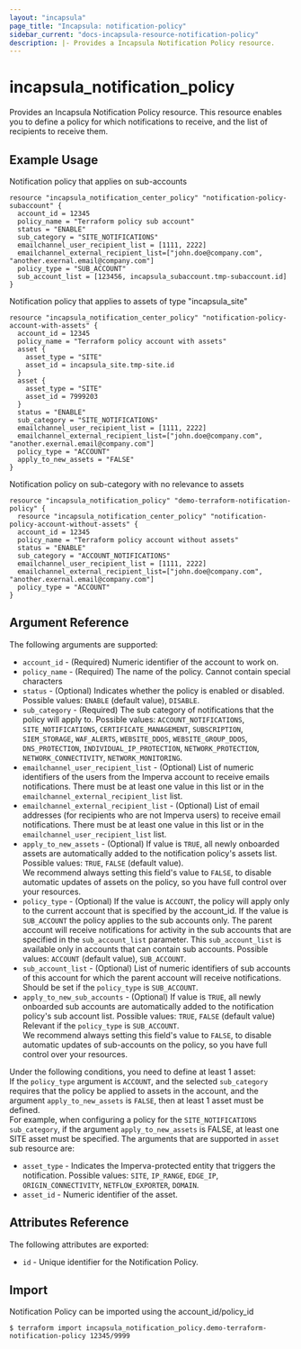 ```yaml
---
layout: "incapsula"
page_title: "Incapsula: notification-policy"
sidebar_current: "docs-incapsula-resource-notification-policy"
description: |- Provides a Incapsula Notification Policy resource.
---
```


# incapsula_notification_policy

Provides an Incapsula Notification Policy resource. This resource enables you to define a policy for which notifications to receive, and the list of recipients to receive them.

## Example Usage
Notification policy that applies on sub-accounts
```hcl
resource "incapsula_notification_center_policy" "notification-policy-subaccount" {
  account_id = 12345
  policy_name = "Terraform policy sub account"
  status = "ENABLE"
  sub_category = "SITE_NOTIFICATIONS"
  emailchannel_user_recipient_list = [1111, 2222]
  emailchannel_external_recipient_list=["john.doe@company.com", "another.exernal.email@company.com"]      
  policy_type = "SUB_ACCOUNT"
  sub_account_list = [123456, incapsula_subaccount.tmp-subaccount.id]
}
```

Notification policy that applies to assets of type "incapsula_site"
```hcl
resource "incapsula_notification_center_policy" "notification-policy-account-with-assets" {
  account_id = 12345
  policy_name = "Terraform policy account with assets"
  asset {
    asset_type = "SITE"
    asset_id = incapsula_site.tmp-site.id
  }
  asset {
    asset_type = "SITE"
    asset_id = 7999203
  }   
  status = "ENABLE"
  sub_category = "SITE_NOTIFICATIONS"
  emailchannel_user_recipient_list = [1111, 2222]
  emailchannel_external_recipient_list=["john.doe@company.com", "another.exernal.email@company.com"] 
  policy_type = "ACCOUNT"
  apply_to_new_assets = "FALSE"
}
```
Notification policy on sub-category with no relevance to assets
```hcl
resource "incapsula_notification_policy" "demo-terraform-notification-policy" {
  resource "incapsula_notification_center_policy" "notification-policy-account-without-assets" { 
  account_id = 12345
  policy_name = "Terraform policy account without assets"
  status = "ENABLE"
  sub_category = "ACCOUNT_NOTIFICATIONS"
  emailchannel_user_recipient_list = [1111, 2222]
  emailchannel_external_recipient_list=["john.doe@company.com", "another.exernal.email@company.com"]      
  policy_type = "ACCOUNT"
}
```

## Argument Reference

The following arguments are supported:

* `account_id` - (Required) Numeric identifier of the account to work on.
* `policy_name` - (Required) The name of the policy. Cannot contain special characters
* `status` - (Optional) Indicates whether the policy is enabled or disabled. Possible
  values: `ENABLE` (default value), `DISABLE`.
* `sub_category` - (Required) The sub category of notifications that the policy will apply to. Possible
  values: `ACCOUNT_NOTIFICATIONS`, `SITE_NOTIFICATIONS`, `CERTIFICATE_MANAGEMENT`, `SUBSCRIPTION`, `SIEM_STORAGE`,
  `WAF_ALERTS`, `WEBSITE_DDOS`, `WEBSITE_GROUP_DDOS`, `DNS_PROTECTION`, `INDIVIDUAL_IP_PROTECTION`,
  `NETWORK_PROTECTION`, `NETWORK_CONNECTIVITY`, `NETWORK_MONITORING`.
* `emailchannel_user_recipient_list` - (Optional) List of numeric identifiers of the users from the Imperva account 
  to receive emails notifications. There must be at least one value in this list or in the `emailchannel_external_recipient_list` list.
* `emailchannel_external_recipient_list` - (Optional) List of email addresses (for recipients who are not Imperva users) to receive email notifications.
  There must be at least one value in this list or in the `emailchannel_user_recipient_list` list.
* `apply_to_new_assets` - (Optional) If value is `TRUE`, all newly onboarded assets are automatically added to the
  notification policy's assets list. Possible values: `TRUE`, `FALSE` (default value).\
  We recommend always setting this field's value to `FALSE`, to disable automatic updates of assets on the policy, so you
  have full control over your resources.
* `policy_type` - (Optional) If the value is `ACCOUNT`, the policy will apply only to the current account that is 
  specified by the account_id. If the value is `SUB_ACCOUNT` the policy applies to the sub accounts only.
  The parent account will receive notifications for activity in the sub accounts that are specified in the 
  `sub_account_list` parameter. This `sub_account_list` is available only in accounts that can contain sub accounts.
  Possible values: `ACCOUNT` (default value), `SUB_ACCOUNT`.
* `sub_account_list` - (Optional) List of numeric identifiers of sub accounts of this account for which the parent account will
  receive notifications. Should be set if the `policy_type` is `SUB_ACCOUNT`.
* `apply_to_new_sub_accounts` - (Optional) If value is `TRUE`, all newly onboarded sub accounts are automatically added
  to the notification policy's sub account list. Possible values: `TRUE`, `FALSE` (default value)\
  Relevant if the `policy_type` is `SUB_ACCOUNT`.\
  We recommend always setting this field's value to `FALSE`, to disable automatic updates of sub-accounts on the policy, 
  so you have full control over your resources.


Under the following conditions, you need to define at least 1 asset:\
If the `policy_type` argument is `ACCOUNT`, and the selected `sub_category` requires that the policy be applied to assets in the account, and the 
argument `apply_to_new_assets` is `FALSE`, then at least 1 asset must be defined.\
For example, when configuring a policy for the `SITE_NOTIFICATIONS` `sub_category`, if the argument `apply_to_new_assets` is FALSE, at least one SITE asset must be specified.
The arguments that are supported in `asset` sub resource are:
* `asset_type` - Indicates the Imperva-protected entity that triggers the notification. Possible values: `SITE`, `IP_RANGE`, `EDGE_IP`, `ORIGIN_CONNECTIVITY`,
  `NETFLOW_EXPORTER`, `DOMAIN`.
* `asset_id` - Numeric identifier of the asset.

## Attributes Reference

The following attributes are exported:

* `id` - Unique identifier for the Notification Policy.

## Import

Notification Policy can be imported using the account_id/policy_id

```
$ terraform import incapsula_notification_policy.demo-terraform-notification-policy 12345/9999
```
